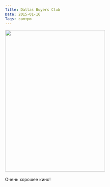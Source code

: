 ```yaml
---
Title: Dallas Buyers Club
Date: 2015-01-16
Tags: саптрю
---
```


<div class="text"><img src="https://dl.dropboxusercontent.com/u/140528/site/dallas-buyers-club.jpg" width="325" height="460" /><br /><br />
Очень хорошее кино!</div>